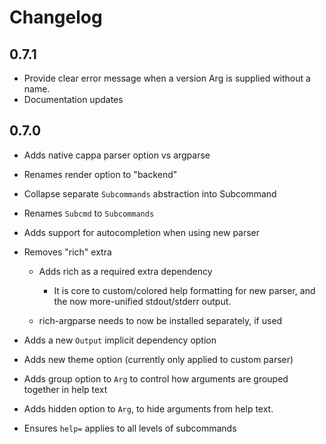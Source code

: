# Changelog

## 0.7.1
- Provide clear error message when a version Arg is supplied without a name.
- Documentation updates

## 0.7.0

- Adds native cappa parser option vs argparse
- Renames render option to "backend"
- Collapse separate `Subcommands` abstraction into Subcommand
- Renames `Subcmd` to `Subcommands`
- Adds support for autocompletion when using new parser
- Removes "rich" extra

  - Adds rich as a required extra dependency

    - It is core to custom/colored help formatting for new parser, and the now
      more-unified stdout/stderr output.

  - rich-argparse needs to now be installed separately, if used

- Adds a new `Output` implicit dependency option
- Adds new theme option (currently only applied to custom parser)
- Adds group option to `Arg` to control how arguments are grouped together in
  help text
- Adds hidden option to `Arg`, to hide arguments from help text.
- Ensures `help=` applies to all levels of subcommands
